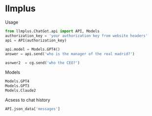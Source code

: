 # llmplus
Usage
```python
from llmplus.ChatGot.api import API, Models
authorization_key = 'your authorization key from website headers'
api = API(authorization_key)
    
api.model = Models.GPT4()
answer = api.send('who is the manager of the real madrid?')

asnwer2  = cg.send('who the CEO?')
```

Models
```python
Models.GPT4
Models.GPT3
Models.Claude2
```

Acsess to chat history
```python
API.json_data['messages']
```
